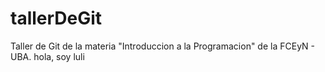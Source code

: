 # tallerDeGit

Taller de Git de la materia "Introduccion a la Programacion" de la FCEyN - UBA.
hola, soy luli
